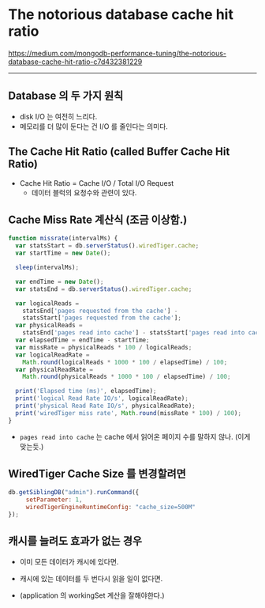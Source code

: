 # The notorious database cache hit ratio

https://medium.com/mongodb-performance-tuning/the-notorious-database-cache-hit-ratio-c7d432381229

***

## Database 의 두 가지 원칙

- disk I/O 는 여전히 느리다.
- 메모리를 더 많이 둔다는 건 I/O 를 줄인다는 의미다.

## The Cache Hit Ratio (called Buffer Cache Hit Ratio)

- Cache Hit Ratio = Cache I/O / Total I/O Request
    - 데이터 블럭의 요청수와 관련이 있다.

## Cache Miss Rate 계산식 (조금 이상함.)

```javascript
function missrate(intervalMs) {
  var statsStart = db.serverStatus().wiredTiger.cache;
  var startTime = new Date();

  sleep(intervalMs);

  var endTime = new Date();
  var statsEnd = db.serverStatus().wiredTiger.cache;

  var logicalReads =
    statsEnd['pages requested from the cache'] -
    statsStart['pages requested from the cache'];
  var physicalReads =
    statsEnd['pages read into cache'] - statsStart['pages read into cache'];
  var elapsedTime = endTime - startTime;
  var missRate = physicalReads * 100 / logicalReads;
  var logicalReadRate =
    Math.round(logicalReads * 1000 * 100 / elapsedTime) / 100;
  var physicalReadRate =
    Math.round(physicalReads * 1000 * 100 / elapsedTime) / 100;

  print('Elapsed time (ms)', elapsedTime);
  print('logical Read Rate IO/s', logicalReadRate);
  print('physical Read Rate IO/s', physicalReadRate);
  print('wiredTiger miss rate', Math.round(missRate * 100) / 100);
}
```

- `pages read into cache` 는 cache 에서 읽어온 페이지 수를 말하지 않나. (이게 맞는듯.)


## WiredTiger Cache Size 를 변경할려면

```javascript
db.getSiblingDB("admin").runCommand({ 
     setParameter: 1, 
     wiredTigerEngineRuntimeConfig: "cache_size=500M" 
});
```

## 캐시를 늘려도 효과가 없는 경우

- 이미 모든 데이터가 캐시에 있다면.

- 캐시에 있는 데이터를 두 번다시 읽을 일이 없다면.

- (application 의 workingSet 계산을 잘해야한다.) 
